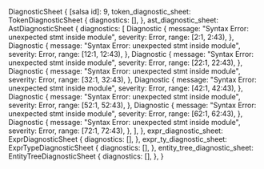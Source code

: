 DiagnosticSheet {
    [salsa id]: 9,
    token_diagnostic_sheet: TokenDiagnosticSheet {
        diagnostics: [],
    },
    ast_diagnostic_sheet: AstDiagnosticSheet {
        diagnostics: [
            Diagnostic {
                message: "Syntax Error: unexpected stmt inside module",
                severity: Error,
                range: [2:1, 2:43),
            },
            Diagnostic {
                message: "Syntax Error: unexpected stmt inside module",
                severity: Error,
                range: [12:1, 12:43),
            },
            Diagnostic {
                message: "Syntax Error: unexpected stmt inside module",
                severity: Error,
                range: [22:1, 22:43),
            },
            Diagnostic {
                message: "Syntax Error: unexpected stmt inside module",
                severity: Error,
                range: [32:1, 32:43),
            },
            Diagnostic {
                message: "Syntax Error: unexpected stmt inside module",
                severity: Error,
                range: [42:1, 42:43),
            },
            Diagnostic {
                message: "Syntax Error: unexpected stmt inside module",
                severity: Error,
                range: [52:1, 52:43),
            },
            Diagnostic {
                message: "Syntax Error: unexpected stmt inside module",
                severity: Error,
                range: [62:1, 62:43),
            },
            Diagnostic {
                message: "Syntax Error: unexpected stmt inside module",
                severity: Error,
                range: [72:1, 72:43),
            },
        ],
    },
    expr_diagnostic_sheet: ExprDiagnosticSheet {
        diagnostics: [],
    },
    expr_ty_diagnostic_sheet: ExprTypeDiagnosticSheet {
        diagnostics: [],
    },
    entity_tree_diagnostic_sheet: EntityTreeDiagnosticSheet {
        diagnostics: [],
    },
}